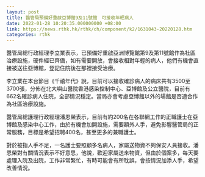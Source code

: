 ```yaml
---
layout: post
title: 醫管局預備好重啟亞博館9及11號館　可接收年輕病人
date: 2022-01-28 10:20:35.000000000 +08:00
link: https://news.rthk.hk/rthk/ch/component/k2/1631043-20220128.htm
categories: rthk
---
```


醫管局總行政經理李立業表示，已預備好重啟亞洲博覽館第9及第11號館作為社區治療設施，硬件經已齊備，如有需要開放，會接收相對年輕的病人，他們有機會直接被送往亞博館，登記住院後在那裡接受治療。

李立業在本台節目《千禧年代》說，目前可以接收確診病人的病床共有3500至3700張，分佈在北大嶼山醫院香港感染控制中心、亞博館及公立醫院，目前有662名確診病人住院，全部情況穩定。當局亦會考慮亞博館以外的場館是否適合作為社區治療設施。

醫管局總護理行政經理潘恩榮表示，目前有約200名在各聯網工作的正職護士在亞博館及感染中心工作，由於有機會加開設施，需要額外人手，避免影響醫管局的正常服務，目標是希望招聘400名，甚至更多的兼職護士。

對於被指人手不足，一名護士要照顧多名病人，家屬送物資不夠保安人員接收。潘恩榮對有關情況表示不好意思，他說，歡迎家屬送來物資，但由於個案多，每天要處理入院及出院，工作非常繁忙，有時可能會有所耽誤，會按情況加添人手，希望改善情況。

